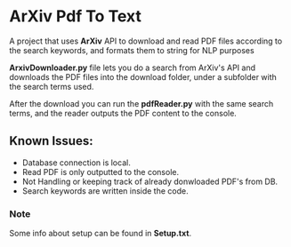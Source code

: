 # ArXiv Pdf To Text
A project that uses **ArXiv** API to download and read PDF files according to the search keywords, and formats them to string for NLP purposes

**ArxivDownloader.py** file lets you do a search from ArXiv's API and downloads the PDF files into the download folder, under a subfolder with the
search terms used.

After the download you can run the **pdfReader.py** with the same search terms, and the reader outputs the PDF content to the console.

## Known Issues:

* Database connection is local.
* Read PDF is only outputted to the console.
* Not Handling or keeping track of already donwloaded PDF's from DB.
* Search keywords are written inside the code.

### Note
Some info about setup can be found in **Setup.txt**.

